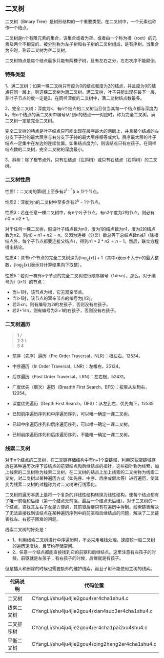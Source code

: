 ## 二叉树

二叉树（Binary Tree）是树形结构的一个重要类型。在二叉树中，一个元素也称作一个结点。

二叉树是n个有限元素的集合，该集合或者为空、或者由一个称为根（root）的元素及两个不相交的、被分别称为左子树和右子树的二叉树组成，是有序树。当集合为空时，称该二叉树为空二叉树。

二叉树特点是每个结点最多只能有两棵子树，且有左右之分，左右次序不能颠倒。

### 特殊类型

1、满二叉树：如果一棵二叉树只有度为0的结点和度为2的结点，并且度为0的结点在同一层上，则这棵二叉树为满二叉树。满二叉树，叶子只能出现在最下一层，非叶子节点的度一定是2。在同样深度的二叉树中，满二叉树结点数最多。

2、完全二叉树：深度为k，有n个结点的二叉树当且仅当其每一个结点都与深度为k，有n个结点的满二叉树中编号从1到n的结点一一对应时，称为完全二叉树。满二叉树一定是完全二叉树。

完全二叉树的特点是叶子结点只可能出现在层序最大的两层上，并且某个结点的左分支下子孙的最大层序与右分支下子孙的最大层序相等或大1。层序最大层的叶子结点一定集中在左边的连续位置。如果结点度为1，则该结点只有左孩子。在同样结点数的二叉树，完全二叉树的深度最小。

3、斜树：除了根节点外，只有左结点（左斜树）或只有右结点（右斜树）的二叉树。

### 二叉树性质

性质1：二叉树的第i层上至多有$2^{i-1}(i≥1)$个节点。

性质2：深度为h的二叉树中至多含有$2^h-1$个节点。

性质3：若在任意一棵二叉树中，有n个叶子节点，有n2个度为2的节点，则必有$n0=n2+1$。

对于任何一棵二叉树，假设叶子结点数为n0，度为1的结点数为n1，度为2的结点数为n2。则$n0+n1+n2=n$。又因为连接（分叉）数总等于总结点数n减1（除根结点外，每个子节点都要连接父结点），得到$n1+2*n2=n-1$。然后，联立方程得出结论。

性质4：具有n个节点的完全二叉树深为$\lfloor\log_2(x)\rfloor+1$（其中x表示不大于n的最大整数，$\lfloor\log_2(x)\rfloor$表示对计算结果向下取整）。

性质5：若对一棵有n个节点的完全二叉树进行顺序编号（1≤i≤n），那么，对于编号为i（i≥1）的节点：

- 当i=1时，该节点为根，它无双亲节点。
- 当i>1时，该节点的双亲节点的编号为$\lfloor i/2 \rfloor$。
- 若2i≤n，则有编号为2i的左孩子，否则没有左孩子。
- 若2+1≤n，则有编号为2i+1的右孩子，否则没有右孩子。

### 二叉树遍历

>   1
>  /   \
> 2    3
>  \      \
>  5     4

- 前序（先序）遍历（Pre Order Traversal，NLR）：根左右，12534。
- 中序遍历（In Order Traversal，LNR）：左根右，25134。
- 后序遍历（Post Order Traversal，LRN）：左右根，52431。
- 广度优先（层次）遍历（Breadth First Search，BFS）：按层从左到右，12354。
- 深度优先遍历（Depth First Search，DFS）：从左到右，优先向下，12535



- 已知前序遍历序列和中序遍历序列，可以唯一确定一课二叉树。
- 已知中序遍历序列和后序遍历序列，可以唯一确定一课二叉树。
- 已知前序遍历序列和后序遍历序列，不能唯一确定一课二叉树。

### 线索二叉树

对于n个结点的二叉树，在二叉链存储结构中有n+1个空链域，利用这些空链域存放在某种遍历次序下该结点的前驱结点和后继结点的指针，这些指针称为线索，加上线索的二叉树称为线索二叉树。在二叉树的结点上加上线索的二叉树称为线索二叉树，对二叉树以某种遍历方式（如先序、中序、后序或层次等）进行遍历，使其变为线索二叉树的过程称为对二叉树进行线索化。

二叉树的遍历本质上是将一个复杂的非线性结构转换为线性结构，使每个结点都有了唯一前驱和后继（第一个结点无前驱，最后一个结点无后继）。对于二叉树的一个结点，查找其左右子女是方便的，其前驱后继只有在遍历中得到。线索链表解决了无法直接找到该结点在某种遍历序列中的前驱和后继结点的问题，解决了二叉链表找左、右孩子困难的问题。

线索二叉树的好处是：

- 1、利用线索二叉树进行中序遍历时，不必采用堆栈处理，速度较一般二叉树的遍历速度快，且节约存储空间。
- 2、任意一个结点都能直接找到它的前驱和后继结点。这里注意有左孩子的时候，前驱就是左孩子；有右孩子的时候，后继就是有孩子。

但是插入和删除的时候也需要额外的维护线索，而且子树不能使用主树的线索。



| 代码说明   | 代码位置                                        |
| ---------- | ----------------------------------------------- |
| 二叉树     | CYangLi/shu4ju4jie2gou4/er4cha1shu4.c           |
| 线索二叉树 | CYangLi/shu4ju4jie2gou4/xian4suo3er4cha1shu4.c  |
| 二叉排序树 | CYangLi/shu4ju4jie2gou4/er4cha1pai2xu4shu4.c    |
| 平衡二叉树 | CYangLi/shu4ju4jie2gou4/ping2heng2er4cha1shu4.c |


